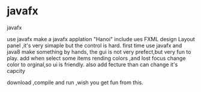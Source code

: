 # javafx
javafx


use javafx make a javafx applation "Hanoi"
include ues FXML design Layout panel ,it's very simaple but the control is hard.
first time use javafx and java8 make something by hands,
the gui is not very prefect,but very fun to play.
add when select some items rending colors ,and lost focus change color to orginal,so ui is friendly.
also add fecture than can change it's capcity

download ,compile and run ,wish you get fun from this.

